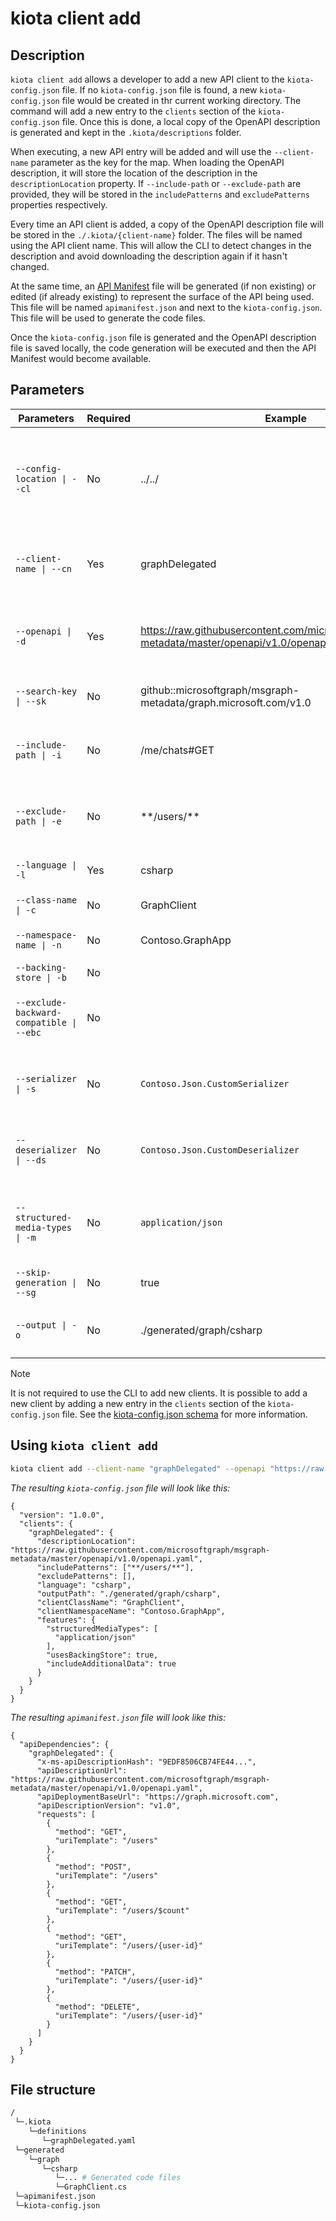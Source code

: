 # kiota client add

## Description 

`kiota client add` allows a developer to add a new API client to the `kiota-config.json` file. If no `kiota-config.json` file is found, a new `kiota-config.json` file would be created in thr current working directory. The command will add a new entry to the `clients` section of the `kiota-config.json` file. Once this is done, a local copy of the OpenAPI description is generated and kept in the `.kiota/descriptions` folder.

When executing, a new API entry will be added and will use the `--client-name` parameter as the key for the map. When loading the OpenAPI description, it will store the location of the description in the `descriptionLocation` property. If `--include-path` or `--exclude-path` are provided, they will be stored in the `includePatterns` and `excludePatterns` properties respectively.

Every time an API client is added, a copy of the OpenAPI description file will be stored in the `./.kiota/{client-name}` folder. The files will be named using the API client name. This will allow the CLI to detect changes in the description and avoid downloading the description again if it hasn't changed. 

At the same time, an [API Manifest](https://www.ietf.org/archive/id/draft-miller-api-manifest-01.html#section-2.5-3) file will be generated (if non existing) or edited (if already existing) to represent the surface of the API being used. This file will be named `apimanifest.json` and next to the `kiota-config.json`. This file will be used to generate the code files.

Once the `kiota-config.json` file is generated and the OpenAPI description file is saved locally, the code generation will be executed and then the API Manifest would become available.

## Parameters

| Parameters | Required | Example | Description |
| -- | -- | -- | -- |
| `--config-location \| --cl` | No | ../../ | A location where to find or create the `kiota-config.json` file. When not specified it will find an ancestor `kiota-config.json` file and if not found, will use the defaults. Defaults to `./`. |
| `--client-name \| --cn` | Yes | graphDelegated | Name of the client. Unique within the parent API. If not provided, defaults to --class-name or its default. |
| `--openapi \| -d` | Yes | https://raw.githubusercontent.com/microsoftgraph/msgraph-metadata/master/openapi/v1.0/openapi.yaml | The location of the OpenAPI description in JSON or YAML format to use to generate the SDK. Accepts a URL or a local path. |
| `--search-key \| --sk` | No | github::microsoftgraph/msgraph-metadata/graph.microsoft.com/v1.0 | The search key used to locate the OpenAPI description. |
| `--include-path \| -i` | No | /me/chats#GET | A glob pattern to include paths from generation. Accepts multiple values. Defaults to no value which includes everything. |
| `--exclude-path \| -e` | No | \*\*/users/\*\* | A glob pattern to exclude paths from generation. Accepts multiple values. Defaults to no value which excludes nothing. |
| `--language \| -l` | Yes | csharp | The target language for the generated code files or for the information. |
| `--class-name \| -c` | No | GraphClient | The name of the client class. Defaults to `Client`. |
| `--namespace-name \| -n` | No | Contoso.GraphApp | The namespace of the client class. Defaults to `Microsoft.Graph`. |
| `--backing-store \| -b` | No | | Defaults to `false` |
| `--exclude-backward-compatible \| --ebc` | No |  | Whether to exclude the code generated only for backward compatibility reasons or not. Defaults to `false`. |
| `--serializer \| -s` | No | `Contoso.Json.CustomSerializer` | One or more module names that implements ISerializationWriterFactory. Default are documented [here](https://learn.microsoft.com/openapi/kiota/using#--serializer--s). |
| `--deserializer \| --ds` | No | `Contoso.Json.CustomDeserializer` | One or more module names that implements IParseNodeFactory. Default are documented [here](https://learn.microsoft.com/en-us/openapi/kiota/using#--deserializer---ds). |
| `--structured-media-types \| -m` | No | `application/json` |Any valid media type which will match a request body type or a response type in the OpenAPI description. Default are documented [here](https://learn.microsoft.com/en-us/openapi/kiota/using#--structured-mime-types--m). |
| `--skip-generation \| --sg` | No | true | When specified, the generation would be skipped. Defaults to false. |
| `--output \| -o` | No | ./generated/graph/csharp | The output directory or file path for the generated code files. Defaults to `./output`. |

> [!NOTE] 
> It is not required to use the CLI to add new clients. It is possible to add a new client by adding a new entry in the `clients` section of the `kiota-config.json` file. See the [kiota-config.json schema](../schemas/kiota-config.json.md) for more information.

## Using `kiota client add`

```bash
kiota client add --client-name "graphDelegated" --openapi "https://raw.githubusercontent.com/microsoftgraph/msgraph-metadata/master/openapi/v1.0/openapi.yaml" --include-path "**/users/**" --language csharp --class-name "GraphClient" --namespace-name "Contoso.GraphApp" --backing-store --exclude-backward-compatible --serializer "Contoso.Json.CustomSerializer" --deserializer "Contoso.Json.CustomDeserializer" -structured-mime-types "application/json" --output "./generated/graph/csharp"
```

_The resulting `kiota-config.json` file will look like this:_

```jsonc
{
  "version": "1.0.0",
  "clients": {
    "graphDelegated": {
      "descriptionLocation": "https://raw.githubusercontent.com/microsoftgraph/msgraph-metadata/master/openapi/v1.0/openapi.yaml",
      "includePatterns": ["**/users/**"],
      "excludePatterns": [],
      "language": "csharp",
      "outputPath": "./generated/graph/csharp",
      "clientClassName": "GraphClient",
      "clientNamespaceName": "Contoso.GraphApp",
      "features": {
        "structuredMediaTypes": [
          "application/json"
        ],
        "usesBackingStore": true,
        "includeAdditionalData": true
      }
    }
  }
}
```

_The resulting `apimanifest.json` file will look like this:_

```jsonc
{
  "apiDependencies": {
    "graphDelegated": {
      "x-ms-apiDescriptionHash": "9EDF8506CB74FE44...",
      "apiDescriptionUrl": "https://raw.githubusercontent.com/microsoftgraph/msgraph-metadata/master/openapi/v1.0/openapi.yaml",
      "apiDeploymentBaseUrl": "https://graph.microsoft.com",
      "apiDescriptionVersion": "v1.0",
      "requests": [
        {
          "method": "GET",
          "uriTemplate": "/users"
        },
        {
          "method": "POST",
          "uriTemplate": "/users"
        },
        {
          "method": "GET",
          "uriTemplate": "/users/$count"
        },
        {
          "method": "GET",
          "uriTemplate": "/users/{user-id}"
        },
        {
          "method": "PATCH",
          "uriTemplate": "/users/{user-id}"
        },
        {
          "method": "DELETE",
          "uriTemplate": "/users/{user-id}"
        }
      ]
    }
  }
}
```

## File structure
```bash
/
 └─.kiota
    └─definitions
       └─graphDelegated.yaml
 └─generated
    └─graph
       └─csharp
          └─... # Generated code files
          └─GraphClient.cs       
 └─apimanifest.json
 └─kiota-config.json 
```